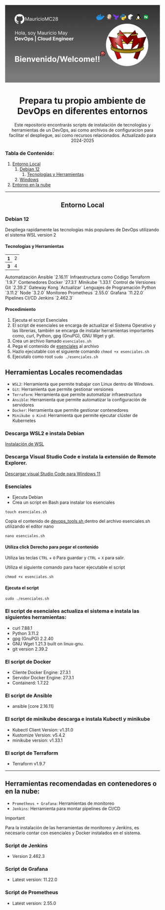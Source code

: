 <div align="center">
  <img src="Card_Outline.png"></img>
  <h1>Prepara tu propio ambiente de DevOps en diferentes entornos</h1>
  <p>Este repositorio encontrarás scripts de instalación de tecnologías y herramientas de un DevOps, asi como archivos de configuracion para facilitar el despliegue, así como recursos relacionados.
Actualizado para 2024-2025</p>
</div>

### Tabla de Contenido:

1. [Entorno Local](##entorno-local)
   1. [Debian 12](###debian-12)
      1. [Tecnologías y Herramientas](####tecnologias-y-herramientas)
   2. [Windows](###windows)
2. [Entorno en la nube](##entorno-en-la-nube)

---

<div>
  <h2 align="center">Entorno Local</h2>
  <h3>Debian 12</h3>
  <p>Despliega rapidamente las tecnologías más populares de DevOps utilizando el sistema WSL version 2</p>
  <h4>Tecnologías y Herramientas</h4>
  <table>
    <tr>
      <th>1</th>
      <td>2</td>
    </tr>
    <tr>
      <th>3</th>
      <td>4</td>
    </tr>
  </table>
  Automatización
    Ansible `2.16.11`
    Infraestructura como Código Terraform `1.9.7`
  Contenedores
    Docker `27.3.1`
    Minikube `1.33.1`
  Control de Versiones
    Git `2.39.2`
  Gateway
    Kong `Actualizar`
  Lenguajes de Programación
    Python `3.11.2`
    Node `3.2.0`
  Monitoreo
    Prometheus `2.55.0`
    Grafana `11.22.0`
  Pipelines CI/CD
    Jenkins `2.462.3`

  <h4>Procedimiento</h4>

  1. Ejecuta el script Esenciales
  2. El script de esenciales se encarga de actualizar el Sistema Operativo y las librerias, también se encarga de instalar herramientas importantes como, curl, Python, gpg (GnuPG), GNU Wget y git.
  3. Crea un archivo llamado `esenciales.sh`
  4. Pega el contenido de <a href="https://github.com/MauricioMC28/DevOps-Environment/blob/main/local-linux/esenciales.sh">esenciales</a> al archivo
  5. Hazlo ejecutable con el siguiente comando `chmod +x esenciales.sh`
  6. Ejecutalo como root `sudo ./esenciales.sh`

</div>

## Herramientas Locales recomendadas 
- `WSL2`: Herramienta que permite trabajar con Linux dentro de Windows.
- `Git`: Herramienta que permite gestionar versiones
- `Terraform`: Herramienta que permite automatizar infraestructura
- `Ansible`: Herramienta que permite automatizar la configuración de servidores
- `Docker`: Herramienta que permite gestionar contenedores
- `Minikube o Kind`: Herramienta que permite ejecutar clúster de Kubernetes

### Descarga WSL2 e instala Debian
<a href="https://gist.github.com/MauricioMC28/90fee9f004f46a7b392e534298abf892"> Instalación de WSL </a>

### Descarga Visual Studio Code e instala la extensión de Remote Explorer.

<a href="https://code.visualstudio.com/sha/download?build=stable&os=win32-x64-user"> Descargar visual Studio Code para Windows 11 </a>

### Esenciales

- Ejecuta Debian
- Crea un script en Bash para instalar los esenciales

```
touch esenciales.sh
```

Copia el contenido de <a href="https://github.com/MauricioMC28/devops/blob/main/esenciales.sh"> devops_tools.sh </a> dentro del archivo esenciales.sh utilizando el editor nano

```
nano esenciales.sh
```
#### Utiliza click Derecho para pegar el contenido
Utiliza las teclas `CTRL` + `O` Para guardar y `CTRL` + `X` para salir.

Utiliza el siguiente comando para hacer ejecutable el script
```
chmod +x esenciales.sh
```

#### Ejecuta el script
```
sudo ./esenciales.sh
```

### El script de esenciales actualiza el sistema e instala las siguientes herramientas:
- curl 7.88.1
- Python 3.11.2
- gpg (GnuPG) 2.2.40
- GNU Wget 1.21.3 built on linux-gnu.
- git version 2.39.2

### El script de Docker
- Cliente Docker Engine: 27.3.1
- Servidor Docker Engine: 27.3.1
- Containerd: 1.7.22 

### El script de Ansible
- ansible [core 2.16.11]

### El script de minikube descarga e instala Kubectl y minikube
- Kubectl Client Version: v1.31.0
- Kustomize Version: v5.4.2
- minikube version: v1.33.1

### El script de Terraform
- Terraform v1.9.7

---

## Herramientas recomendadas en contenedores o en la nube:
- `Prometheus + Grafana`: Herramientas de monitoreo
- `Jenkins`: Herramienta para montar pipelines de CI/CD

> [!IMPORTANT]
> Para la instalación de las herramientas de monitoreo y Jenkins, es necesario contar con esenciales y Docker instalados en el sistema.

### Script de Jenkins
- Version 2.462.3

### Script de Grafana
- Latest version: 11.22.0

### Script de Prometheus
- Latest version: 2.55.0
